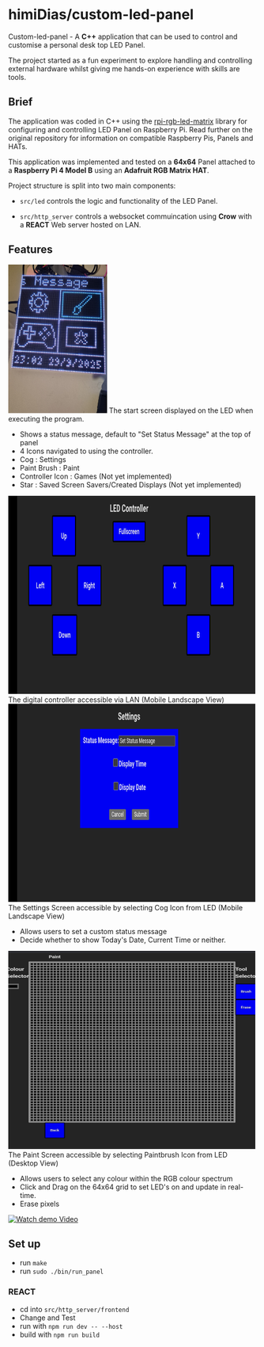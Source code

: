 # himiDias/custom-led-panel

Custom-led-panel - A **C++** application that can be used to control and customise a personal desk top LED Panel.

The project started as a fun experiment to explore handling and controlling external hardware whilst giving me hands-on experience with skills are tools.

## Brief

The application was coded in C++ using the [rpi-rgb-led-matrix](https://github.com/hzeller/rpi-rgb-led-matrix) library for configuring and controlling LED Panel on Raspberry Pi. Read further on the original repository for information on compatible Raspberry Pis, Panels and HATs.

This application was implemented and tested on a **64x64** Panel attached to a **Raspberry Pi 4 Model B** using an **Adafruit RGB Matrix HAT**.

Project structure is split into two main components:

- `src/led` controls the logic and functionality of the LED Panel.

- `src/http_server` controls a websocket commuincation using **Crow** with a **REACT** Web server hosted on LAN.

## Features

<img src = "/assets/panel_main.jpg" alt = "Main screen on panel" height ="300" width = "200">
 The start screen displayed on the LED when executing the program.

- Shows a status message, default to "Set Status Message" at the top of panel
- 4 Icons navigated to using the controller.
- Cog : Settings
- Paint Brush : Paint
- Controller Icon : Games (Not yet implemented)
- Star : Saved Screen Savers/Created Displays (Not yet implemented)

<img src = "/assets/site_main.jpg" alt = "Main screen on site" height ="400" width = "500">
The digital controller accessible via LAN (Mobile Landscape View)
<img src = "/assets/site_settings.jpg" alt = "Settings screen on site" height ="400" width = "500">
The Settings Screen accessible by selecting Cog Icon from LED (Mobile Landscape View)

- Allows users to set a custom status message
- Decide whether to show Today's Date, Current Time or neither.

<img src = "/assets/site_draw.jpg" alt = "Paint screen on site" height ="400" width = "500">
The Paint Screen accessible by selecting Paintbrush Icon from LED (Desktop View)

- Allows users to select any colour within the RGB colour spectrum
- Click and Drag on the 64x64 grid to set LED's on and update in real-time.
- Erase pixels

[![Watch demo Video](https://youtube.com/shorts/hyGGp2ifJjk?feature=share/0/jpg)](https://youtube.com/shorts/hyGGp2ifJjk?feature=share)

## Set up

- run `make`
- run `sudo ./bin/run_panel`

### REACT

- cd into `src/http_server/frontend`
- Change and Test
- run with `npm run dev -- --host`
- build with `npm run build`
